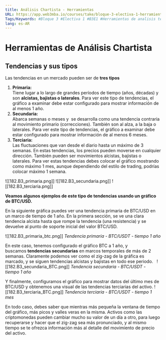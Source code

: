 ```yaml
---
title: Análisis Chartista - Herramientas
URL: https://app.web3mba.io/courses/take/bloque-3-electiva-1-herramientas-de-analisis-tecnico/texts/38941522-02-analisis-chartista-herramientas
Tags/Keywords: #Bloque 3 #Electiva 1 #B3E1 #Herramientas de analisis tecnico #### 02 Análisis Chartista #Herramientas
lang: es-AR
---
```

# Herramientas de Análisis Chartista 
## Tendencias y sus tipos
Las tendencias en un mercado pueden ser de **tres tipos**
1. **Primaria:**  
    Tiene lugar a lo largo de grandes períodos de tiempo (años, décadas) y son **alcistas, bajistas o laterales**. Para ver este tipo de tendencias, el gráfico a examinar debe estar configurado para mostrar información de al menos 1 año.
2. **Secundaria:**  
    Abarca semanas o meses y  se desarrolla como una tendencia contraria al movimiento primario (correcciones). También son al alza, a la baja o laterales. Para ver este tipo de tendencias, el gráfico a examinar debe estar configurado para mostrar información de al menos 6 meses.
3. **Terciaria:**  
    Las fluctuaciones que van desde el diario hasta un máximo de 3 semanas. En estas tendencias, los precios pueden moverse en cualquier dirección. También pueden ser movimientos alcistas, bajistas o laterales. Para ver estas tendencias debes colocar el gráfico mostrando como máximo 1 mes, aunque dependiendo del estilo de trading, podrías colocar máximo 1 semana.

![[182.B3_primaria.png]]
![[182.B3_secundaria.png]]
![[182.B3_terciaria.png]]

**Veamos algunos ejemplos de este tipo de tendencias usando un gráfico de BTC/USD.** 

En la siguiente gráfica puedes ver una tendencia primaria de BTC/USD en un marco de tiempo de 1 año. En la primera sección, se ve una clara tendencia alcista hasta que rompe la tendencia (una resistencia) y se devuelve al punto de soporte inicial del valor BTC/USD. 

![[182.B3_primaria_btc.png]]
_Tendencia primaria - BTC/USDT - tiempo 1 año_

En este caso, tenemos configurado el gráfico BTC a 1 año, y buscamos **tendencias secundarias** en marcos temporales de más de 2 semanas. Claramente podemos ver como el zig-zag de la gráfica es marcado, y se siguen tendencias alcistas y bajistas en todo ese periodo.  
![[182.B3_secundaria_BTC.png]]
_Tendencia secundaria - BTC/USDT - tiempo 1 año_

Y finalmente, configuramos el gráfico para mostrar datos del último mes de BTC/USD y obtenemos una visual de las tendencias terciarias del activo.
![[182.B3_terciaria_BTC.png]]
_Tendencia terciaria - BTC/USDT - tiempo 1 mes_

En todo caso, debes saber que mientras más pequeña la ventana de tiempo del gráfico, más picos y valles veras en la misma. Activos como las criptomonedas pueden cambiar mucho su valor de un día a otro, para luego recuperarse y hacer que el zig-zag sea más pronunciado, y al mismo tiempo se te ofrezca información más al detalle del movimiento de precio del activo.